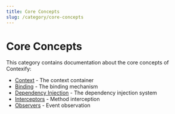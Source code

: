 ```yaml
---
title: Core Concepts
slug: /category/core-concepts
---
```


# Core Concepts

This category contains documentation about the core concepts of Contexify:

- [Context](../core-concepts/context) - The context container
- [Binding](../core-concepts/binding) - The binding mechanism
- [Dependency Injection](../core-concepts/dependency-injection) - The dependency injection system
- [Interceptors](../core-concepts/interceptors) - Method interception
- [Observers](../core-concepts/observers) - Event observation
